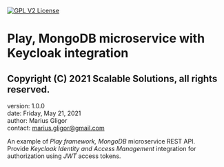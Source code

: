 [![GPL V2 License](https://img.shields.io/badge/license-GPL%20(%3E%3D%202)-blue)](LICENSE)
# Play, MongoDB microservice with Keycloak integration
## Copyright (C) 2021 Scalable Solutions, all rights reserved.

version: 1.0.0  
date: Friday, May 21, 2021  
author: Marius Gligor    
contact: <marius.gligor@gmail.com>

An example of *Play framework, MongoDB* microservice REST API.  
Provide *Keycloak Identity and Access Management* integration for authorization using *JWT* access tokens.
